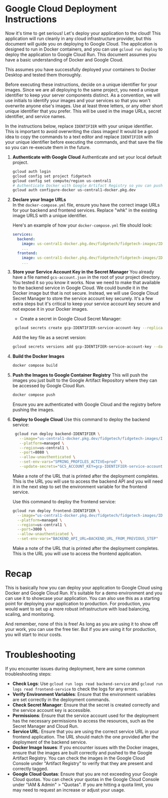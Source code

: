 # Google Cloud Deployment Instructions

Now it's time to get serious!  Let's deploy your application to the cloud!
This application will run cleanly in any cloud infrastructure provider, but this document will guide you on 
deploying to Google Cloud.  The application is designed to run in Docker containers, and you can use 
`gcloud run deploy` to deploy the application to Google Cloud Run.  This document assumes you have a basic understanding of Docker and Google Cloud.

This assumes you have successfully deployed your containers to Docker Desktop and tested them thoroughly.  

Before executing these instructions, decide on a unique identifier for your images.
Since we are all deploying to the same project, you need a unique identifier to keep your server components 
distinct.  As a convention, we will use initials to identify your images and your services so that you won't overwrite anyone else's images.
Use at least three letters, or any other short unique identifier that you prefer.  This will be used in the image URLs, secret identifier, and service names.
 
In the instructions below, replace `IDENTIFIER` with your unique identifier.  This is important to avoid overwriting the class images!
It would be a good idea to copy the commands to a text editor and replace `IDENTIFIER` with your unique identifier before 
executing the commands, and that save the file so you can re-execute them in the future.
 
1. **Authenticate with Google Cloud**
   Authenticate and set your local default project.
   ```bash
   gcloud auth login
   gcloud config set project fidgetech
   gcloud config set compute/region us-central1
   # Authenticate Docker with Google Artifact Registry so you can push images.
   gcloud auth configure-docker us-central1-docker.pkg.dev
   ```
1. **Declare your Image URLs**   
   In the `docker-compose.yml` file, ensure you have the correct image URLs for your backend and frontend services. 
   Replace "whk" in the existing image URLS with a unique identifier. 

   Here's an example of how your `docker-compose.yml` file should look:
 
   ```yaml
   services:
     backend:
       image: us-central1-docker.pkg.dev/fidgetech/fidgetech-images/IDENTIFIER-frontend:latest
       ...
     frontend:
       image: us-central1-docker.pkg.dev/fidgetech/fidgetech-images/IDENTIFIER-frontend:latest
       ...
   ```
1. **Store your Service Account Key in the Secret Manager**
   You already have a file named `gcs-account.json` in the root of your project directory.  You tested it so you know it works.
   Now we need to make that available to the backend service in Google Cloud.  We could bundle it in the Docker image but that is not secure. Instead, we will use Google Cloud Secret Manager to store the service account key securely.
   It's a few extra steps but it's critical to keep your service account key secure and not expose it in your Docker images.
   * Create a secret in Google Cloud Secret Manager:
   ```bash
    gcloud secrets create gcp-IDENTIFIER-service-account-key --replication-policy="automatic"
    ```
    Add the key file as a secret version:
    ```bash
    gcloud secrets versions add gcp-IDENTIFIER-service-account-key --data-file=gcs-account.json
    ```
1. **Build the Docker Images**
   ```bash
   docker compose build
   ``` 
2. **Push the Images to Google Container Registry**
   This will push the images you just built to the Google Artifact Repository where they can be accessed by Google Cloud Run.

   ```bash
   docker compose push
   ```
   Ensure you are authenticated with Google Cloud and the registry before pushing the images.
3. **Deploy to Google Cloud**
   Use this command to deploy the backend service:
   ```bash
    gcloud run deploy backend-IDENTIFIER \
      --image="us-central1-docker.pkg.dev/fidgetech/fidgetech-images/IDENTIFIER-backend:latest" \
      --platform=managed \
      --region=us-central1 \
      --port=8080 \
      --allow-unauthenticated \
      --set-env-vars="SPRING_PROFILES_ACTIVE=prod" \
      --update-secrets="GCS_ACCOUNT_KEY=gcp-IDENTIFIER-service-account-key:latest"
    ```
    Make a note of the URL that is printed after the deployment completes.  This is the URL you will use to access the backend API
    and you will need it in the next step to set the environment variable for the frontend service.
 
    Use this command to deploy the frontend service:
    ```bash
    gcloud run deploy frontend-IDENTIFIER \
      --image="us-central1-docker.pkg.dev/fidgetech/fidgetech-images/IDENTIFIER-frontend:latest" \
      --platform=managed \
      --region=us-central1 \
      --port=3000 \
      --allow-unauthenticated \
      --set-env-vars="BACKEND_API_URL=BACKEND_URL_FROM_PREVIOUS_STEP"
    ```
    Make a note of the URL that is printed after the deployment completes.  This is the URL you will use to access the frontend application.

# Recap

This is basically how you can deploy your application to Google Cloud using Docker and Google Cloud Run.  It's suitable
for a demo environment and you can use it to showcase your application.  You can also use this as a starting point for deploying
your application to production.  For production, you would want to set up a more robust infrastructure with load balancing, scaling, and monitoring.

And remember, none of this is free!  As long as you are using it to show off your work, you can use the free tier.  But if you are using it for production, you will 
start to incur costs.

# Troubleshooting
If you encounter issues during deployment, here are some common troubleshooting steps:
- **Check Logs**: Use `gcloud run logs read backend-service` and `gcloud run logs read frontend-service` to check the logs for any errors.
- **Verify Environment Variables**: Ensure that the environment variables are set correctly in the deployment commands.
- **Check Secret Manager**: Ensure that the secret is created correctly and the service account key is accessible.
- **Permissions**: Ensure that the service account used for the deployment has the necessary permissions to access the resources, such as the Secret Manager and Cloud Run.
- **Service URL**: Ensure that you are using the correct service URL in your frontend application. The URL should match the one provided after the deployment of the backend service.
- **Docker Image Issues**: If you encounter issues with the Docker images, ensure that the images are built correctly and pushed to the Google Artifact Registry. You can check the images in the Google Cloud Console under "Artifact Registry" to verify that they are present and correctly tagged.
- **Google Cloud Quotas**: Ensure that you are not exceeding your Google Cloud quotas. You can check your quotas in the Google Cloud Console under "IAM & Admin" > "Quotas". If you are hitting a quota limit, you may need to request an increase or adjust your usage.
